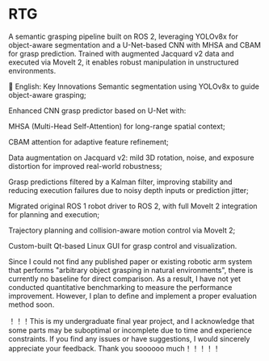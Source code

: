 # RTG
A semantic grasping pipeline built on ROS 2, leveraging YOLOv8x for object-aware segmentation and a U-Net-based CNN with MHSA and CBAM for grasp prediction. Trained with augmented Jacquard v2 data and executed via MoveIt 2, it enables robust manipulation in unstructured environments.

🌟 English: Key Innovations
Semantic segmentation using YOLOv8x to guide object-aware grasping;

Enhanced CNN grasp predictor based on U-Net with:

MHSA (Multi-Head Self-Attention) for long-range spatial context;

CBAM attention for adaptive feature refinement;

Data augmentation on Jacquard v2: mild 3D rotation, noise, and exposure distortion for improved real-world robustness;

Grasp predictions filtered by a Kalman filter, improving stability and reducing execution failures due to noisy depth inputs or prediction jitter;

Migrated original ROS 1 robot driver to ROS 2, with full MoveIt 2 integration for planning and execution;

Trajectory planning and collision-aware motion control via MoveIt 2;

Custom-built Qt-based Linux GUI for grasp control and visualization.

Since I could not find any published paper or existing robotic arm system that performs "arbitrary object grasping in natural environments", there is currently no baseline for direct comparison. As a result, I have not yet conducted quantitative benchmarking to measure the performance improvement. However, I plan to define and implement a proper evaluation method soon.

！！！This is my undergraduate final year project, and I acknowledge that some parts may be suboptimal or incomplete due to time and experience constraints. If you find any issues or have suggestions, I would sincerely appreciate your feedback. Thank you soooooo much！！！！！
